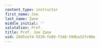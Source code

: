 ```yaml
---
content_type: instructor
first_name: Joe
last_name: Zane
middle_initial: ''
salutation: Prof.
title: Prof. Joe Zane
uid: 20d5cef4-5539-fe89-f340-59dba32fc90e
---
```

